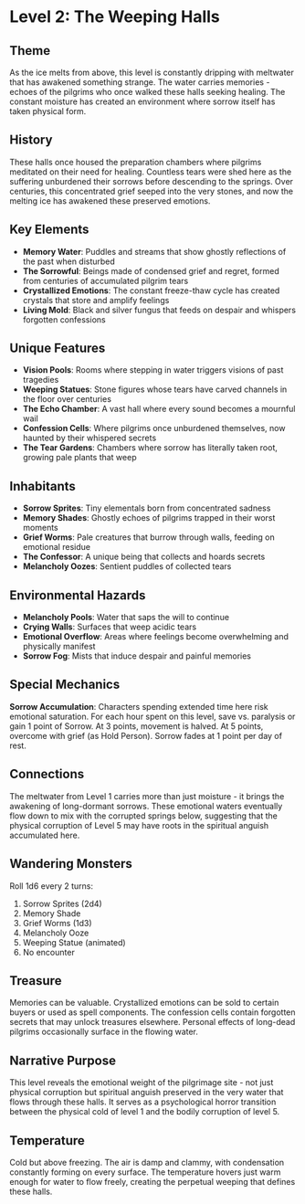 # Level 2: The Weeping Halls

## Theme

As the ice melts from above, this level is constantly dripping with meltwater that has awakened something strange. The water carries memories - echoes of the pilgrims who once walked these halls seeking healing. The constant moisture has created an environment where sorrow itself has taken physical form.

## History

These halls once housed the preparation chambers where pilgrims meditated on their need for healing. Countless tears were shed here as the suffering unburdened their sorrows before descending to the springs. Over centuries, this concentrated grief seeped into the very stones, and now the melting ice has awakened these preserved emotions.

## Key Elements

- **Memory Water**: Puddles and streams that show ghostly reflections of the past when disturbed
- **The Sorrowful**: Beings made of condensed grief and regret, formed from centuries of accumulated pilgrim tears
- **Crystallized Emotions**: The constant freeze-thaw cycle has created crystals that store and amplify feelings
- **Living Mold**: Black and silver fungus that feeds on despair and whispers forgotten confessions

## Unique Features

- **Vision Pools**: Rooms where stepping in water triggers visions of past tragedies
- **Weeping Statues**: Stone figures whose tears have carved channels in the floor over centuries
- **The Echo Chamber**: A vast hall where every sound becomes a mournful wail
- **Confession Cells**: Where pilgrims once unburdened themselves, now haunted by their whispered secrets
- **The Tear Gardens**: Chambers where sorrow has literally taken root, growing pale plants that weep

## Inhabitants

- **Sorrow Sprites**: Tiny elementals born from concentrated sadness
- **Memory Shades**: Ghostly echoes of pilgrims trapped in their worst moments
- **Grief Worms**: Pale creatures that burrow through walls, feeding on emotional residue
- **The Confessor**: A unique being that collects and hoards secrets
- **Melancholy Oozes**: Sentient puddles of collected tears

## Environmental Hazards

- **Melancholy Pools**: Water that saps the will to continue
- **Crying Walls**: Surfaces that weep acidic tears
- **Emotional Overflow**: Areas where feelings become overwhelming and physically manifest
- **Sorrow Fog**: Mists that induce despair and painful memories

## Special Mechanics

**Sorrow Accumulation**: Characters spending extended time here risk emotional saturation. For each hour spent on this level, save vs. paralysis or gain 1 point of Sorrow. At 3 points, movement is halved. At 5 points, overcome with grief (as Hold Person). Sorrow fades at 1 point per day of rest.

## Connections

The meltwater from Level 1 carries more than just moisture - it brings the awakening of long-dormant sorrows. These emotional waters eventually flow down to mix with the corrupted springs below, suggesting that the physical corruption of Level 5 may have roots in the spiritual anguish accumulated here.

## Wandering Monsters

Roll 1d6 every 2 turns:
1. Sorrow Sprites (2d4)
2. Memory Shade
3. Grief Worms (1d3)
4. Melancholy Ooze
5. Weeping Statue (animated)
6. No encounter

## Treasure

Memories can be valuable. Crystallized emotions can be sold to certain buyers or used as spell components. The confession cells contain forgotten secrets that may unlock treasures elsewhere. Personal effects of long-dead pilgrims occasionally surface in the flowing water.

## Narrative Purpose

This level reveals the emotional weight of the pilgrimage site - not just physical corruption but spiritual anguish preserved in the very water that flows through these halls. It serves as a psychological horror transition between the physical cold of level 1 and the bodily corruption of level 5.

## Temperature

Cold but above freezing. The air is damp and clammy, with condensation constantly forming on every surface. The temperature hovers just warm enough for water to flow freely, creating the perpetual weeping that defines these halls.